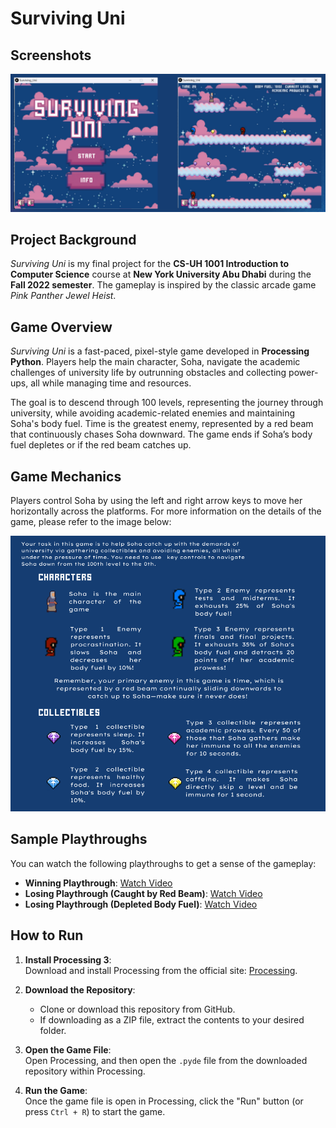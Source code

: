 # Surviving Uni

## Screenshots
![Game Screenshot](images/Screenshots.png)

## Project Background
*Surviving Uni* is my final project for the **CS-UH 1001 Introduction to Computer Science** course at **New York University Abu Dhabi** during the **Fall 2022 semester**. The gameplay is inspired by the classic arcade game *Pink Panther Jewel Heist*.

## Game Overview
*Surviving Uni* is a fast-paced, pixel-style game developed in **Processing Python**. Players help the main character, Soha, navigate the academic challenges of university life by outrunning obstacles and collecting power-ups, all while managing time and resources.

The goal is to descend through 100 levels, representing the journey through university, while avoiding academic-related enemies and maintaining Soha's body fuel. Time is the greatest enemy, represented by a red beam that continuously chases Soha downward. The game ends if Soha’s body fuel depletes or if the red beam catches up.

## Game Mechanics
Players control Soha by using the left and right arrow keys to move her horizontally across the platforms. For more information on the details of the game, please refer to the image below:

![Game Mechanics](images/instructions.png)

## Sample Playthroughs
You can watch the following playthroughs to get a sense of the gameplay:

- **Winning Playthrough**: [Watch Video](playthrough/winning.mp4)
- **Losing Playthrough (Caught by Red Beam)**: [Watch Video](playthrough/losing1.mp4)
- **Losing Playthrough (Depleted Body Fuel)**: [Watch Video](playthrough/losing2.mp4)

## How to Run

1. **Install Processing 3**:  
   Download and install Processing from the official site: [Processing](https://processing.org/download/).

2. **Download the Repository**:  
   - Clone or download this repository from GitHub.  
   - If downloading as a ZIP file, extract the contents to your desired folder.

3. **Open the Game File**:  
   Open Processing, and then open the `.pyde` file from the downloaded repository within Processing.

4. **Run the Game**:  
   Once the game file is open in Processing, click the "Run" button (or press `Ctrl + R`) to start the game.
